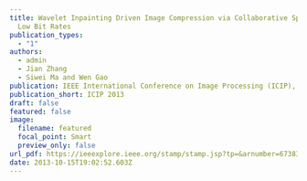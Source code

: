 ```yaml
---
title: Wavelet Inpainting Driven Image Compression via Collaborative Sparsity at
  Low Bit Rates
publication_types:
  - "1"
authors:
  - admin
  - Jian Zhang
  - Siwei Ma and Wen Gao
publication: IEEE International Conference on Image Processing (ICIP), 2013
publication_short: ICIP 2013
draft: false
featured: false
image:
  filename: featured
  focal_point: Smart
  preview_only: false
url_pdf: https://ieeexplore.ieee.org/stamp/stamp.jsp?tp=&arnumber=6738347
date: 2013-10-15T19:02:52.603Z
---
```

